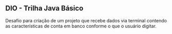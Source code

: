 ## DIO - Trilha Java Básico

Desafio para criação de um projeto que recebe dados via terminal contendo as características de conta em banco conforme o que o usuário digitar.

